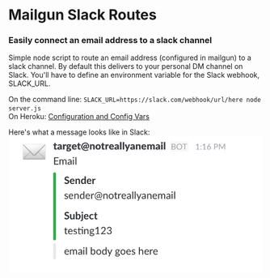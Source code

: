 # Mailgun Slack Routes
### Easily connect an email address to a slack channel

Simple node script to route an email address (configured in mailgun) to a slack channel. By default this delivers to your personal DM channel on Slack. You'll have to define an environment variable for the Slack webhook, SLACK_URL.

On the command line: `SLACK_URL=https://slack.com/webhook/url/here node server.js` <br>
On Heroku: [Configuration and Config Vars](https://devcenter.heroku.com/articles/config-vars)

Here's what a message looks like in Slack:
![image](public/img/example-message.png)
